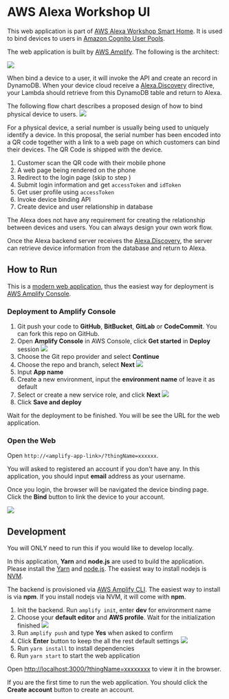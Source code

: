 # AWS Alexa Workshop UI

This web application is part of [AWS Alexa Workshop Smart Home](https://github.com/lab798/aws-alexa-workshop-smarthome). It is used to bind devices to users in [Amazon Cognito User Pools](https://docs.aws.amazon.com/cognito/latest/developerguide/cognito-user-identity-pools.html).

The web application is built by [AWS Amplify](https://aws-amplify.github.io/). The following is the architect:

![](docs/arch.jpg)

When bind a device to a user, it will invoke the API and create an record in DynamoDB. When 
your device cloud receive a [Alexa.Discovery](https://developer.amazon.com/docs/device-apis/alexa-discovery.html)
directive, your Lambda should retrieve from this DynamoDB table and return to Alexa.

The following flow chart describes a proposed design of how to bind physical device to users.
![](docs/device-bind-flow.png)

For a physical device, a serial number is usually being used to uniquely identify a device.
In this proposal, the serial number has been encoded into a QR code together with a link to a 
web page on which customers can bind their devices. The QR Code is shipped with the device.

1. Customer scan the QR code with their mobile phone
1. A web page being rendered on the phone
1. Redirect to the login page (skip to step )
1. Submit login information and get `accessToken` and `idToken`
1. Get user profile using `accessToken`
1. Invoke device binding API
1. Create device and user relationship in database

The Alexa does not have any requirement for creating the relationship between devices and users.
You can always design your own work flow. 

Once the Alexa backend server receives the [Alexa.Discovery](https://developer.amazon.com/docs/device-apis/alexa-discovery.html),
the server can retrieve device information from the database and return to Alexa.

## How to Run

This is a [modern web application](https://docs.aws.amazon.com/amplify/latest/userguide/welcome.html#what-are-modern-web-applications),
thus the easiest way for deployment is [AWS Amplify Console](https://docs.aws.amazon.com/amplify/latest/userguide/welcome.html).

### Deployment to Amplify Console

1. Git push your code to **GitHub**, **BitBucket**, **GitLab** or **CodeCommit**. You can fork this repo on GitHub.
1. Open **Amplify Console** in AWS Console, click **Get started** in **Deploy** session
![](docs/amplify-console-get-started.png)
1. Choose the Git repo provider and select **Continue**
1. Choose the repo and branch, select **Next**
![](docs/amplify-console-repo.png)
1. Input **App name**
1. Create a new environment, input the **environment name** of leave it as default
1. Select or create a new service role, and click **Next**
![](docs/amplify-console-settings.png)
1. Click **Save and deploy**

Wait for the deployment to be finished. You will be see the URL for the web application.

### Open the Web

Open `http://<amplify-app-link>/?thingName=xxxxxx`.

You will asked to registered an account if you don't have any. 
In this application, you should input **email** address as your username.

Once you login, the browser will be navigated the device binding page. Click
the **Bind** button to link the device to your account.

![](docs/device-bind.jpg)


## Development

You will ONLY need to run this if you would like to develop locally.

In this application, **Yarn** and **node.js** are used to build the application. 
Please install the [Yarn](https://yarnpkg.com/en/) and [node.js](https://nodejs.org/en/). 
The easiest way to install nodejs is [NVM](https://github.com/nvm-sh/nvm).

The backend is provisioned via [AWS Amplify CLI](https://github.com/aws-amplify/amplify-cli#install-the-cli). 
The easiest way to install is via **npm**. If you install nodejs via NVM, it will come with **npm**.

1. Init the backend. Run `amplify init`, enter **dev** for environment name
1. Choose your **default editor** and **AWS profile**. Wait for the initialization finished
![](docs/amplify-init.png)
1. Run `amplify push` and type **Yes** when asked to confirm
1. Click **Enter** button to keep the all the rest default settings
![](docs/amplify-push.png)
1. Run `yarn install` to install dependencies
1. Run `yarn start` to start the web application

Open [http://localhost:3000/?thingName=xxxxxxxx](http://localhost:3000/?thingName=xxxxxxxx) to view it in the browser.

If you are the first time to run the web application. You should click the **Create account** button to create an account.
